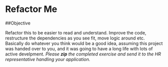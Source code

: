 # Refactor Me

##Objective

Refactor this to be easier to read and understand.
Improve the code, restructure the dependencies as you see fit, move logic around etc.
Basically do whatever you think would be a good idea, assuming this project was handed over to you, and it was going to have a long life with lots of active develpment. 
*Please **zip** the completed exercise and send it to the HR representative handling your application.*